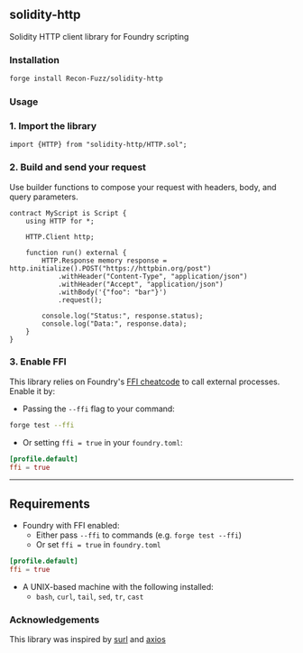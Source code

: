 ## solidity-http

Solidity HTTP client library for Foundry scripting

### Installation

```bash
forge install Recon-Fuzz/solidity-http
```

### Usage

### 1. Import the library

```solidity
import {HTTP} from "solidity-http/HTTP.sol";
```

### 2. Build and send your request

Use builder functions to compose your request with headers, body, and query parameters.

```solidity
contract MyScript is Script {
    using HTTP for *;

    HTTP.Client http;

    function run() external {
        HTTP.Response memory response = http.initialize().POST("https://httpbin.org/post")
            .withHeader("Content-Type", "application/json")
            .withHeader("Accept", "application/json")
            .withBody('{"foo": "bar"}')
            .request();

        console.log("Status:", response.status);
        console.log("Data:", response.data);
    }
}
```

### 3. Enable FFI

This library relies on Foundry's [FFI cheatcode](https://book.getfoundry.sh/cheatcodes/ffi.html) to call external processes. Enable it by:

- Passing the `--ffi` flag to your command:

```bash
forge test --ffi
```

- Or setting `ffi = true` in your `foundry.toml`:

```toml
[profile.default]
ffi = true
```

---

## Requirements

- Foundry with FFI enabled:
  - Either pass `--ffi` to commands (e.g. `forge test --ffi`)
  - Or set `ffi = true` in `foundry.toml`

```toml
[profile.default]
ffi = true
```

- A UNIX-based machine with the following installed:
  - `bash`, `curl`, `tail`, `sed`, `tr`, `cast`

### Acknowledgements

This library was inspired by [surl](https://github.com/memester-xyz/surl) and [axios](https://github.com/axios/axios)
